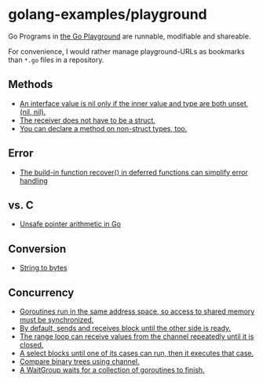 # golang-examples/playground

Go Programs in [the Go Playground](https://play.golang.org) are runnable, modifiable and shareable.

For convenience, I would rather manage playground-URLs as bookmarks than `*.go` files in a repository.

## Methods

* [An interface value is nil only if the inner value and type are both unset, (nil, nil).](https://play.golang.org/p/QqOzGpJxRM)
* [The receiver does not have to be a struct.](https://play.golang.org/p/UeFA8-NAZp)
* [You can declare a method on non-struct types, too.](https://play.golang.org/p/i4B0g-Ud2qZ)

## Error

* [The build-in function recover() in deferred functions can simplify error handling](https://play.golang.org/p/xwaww7xe27)

## vs. C

* [Unsafe pointer arithmetic in Go](https://play.golang.org/p/MJOBqYs__u)

## Conversion

* [String to bytes](https://play.golang.org/p/_pr8lhj8Rp0)

## Concurrency

* [Goroutines run in the same address space, so access to shared memory must be synchronized.](https://play.golang.org/p/z5fMBo64wat)
* [By default, sends and receives block until the other side is ready.](https://play.golang.org/p/tRaL62FgepM)
* [The range loop can receive values from the channel repeatedly until it is closed.](https://play.golang.org/p/iS9JQ-c3EFe)
* [A select blocks until one of its cases can run, then it executes that case.](https://play.golang.org/p/unikzUz8NMk)
* [Compare binary trees using channel.](https://play.golang.org/p/kTI6c830EU9)
* [A WaitGroup waits for a collection of goroutines to finish.](https://play.golang.org/p/ISvMeimjs0K)
